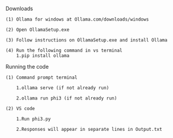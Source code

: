 Downloads

    (1) Ollama for windows at Ollama.com/downloads/windows

    (2) Open OllamaSetup.exe
    
    (3) Follow instructions on OllamaSetup.exe and install Ollama

    (4) Run the following command in vs terminal 
        1.pip install ollama 

Running the code

    (1) Command prompt terminal 
    
        1.ollama serve (if not already run)
        
        2.ollama run phi3 (if not already run)
        
    (2) VS code 
    
        1.Run phi3.py
        
        2.Responses will appear in separate lines in Output.txt
